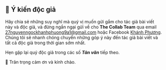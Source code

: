 ## 📮 Ý kiến độc giả

Hãy chia sẻ những suy nghĩ mà quý vị muốn gửi gắm cho tác giả bài viết này và độc giả, và đừng ngần ngại gửi về cho **The Collab Team** qua email [27nguyenngockhanhphuong9a1@gmail.com](mailto:27nguyenngockhanhphuong9a1@gmail.com) hoặc Facebook [Khánh Phương](https://www.facebook.com/profile.php?id=100066615586116). Chúng tôi sẽ nhanh chóng chuyển những góp ý này đến tác giả bài viết và tất cả độc giả trong thời gian sớm nhất.

Hẹn gặp lại quý độc giả trong các số **_Tản văn_** tiếp theo.

👋 Trân trọng cảm ơn và kính chào.
